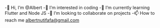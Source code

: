 -👋 Hi, I’m @Albert
-👀 I’m interested in coding
-🌱 I’m currently learning Flutter and Node JS
-💞️ I’m looking to collaborate on projects
-📫 How to reach me albertnutifafa@gmail.com

<!--
**alb1nut/alb1nut** is a ✨ _special_ ✨ repository because its `README.md` (this file) appears on your GitHub profile.

Here are some ideas to get you started:

- 🔭 I’m currently working on ...
- 🌱 I’m currently learning ...
- 👯 I’m looking to collaborate on ...
- 🤔 I’m looking for help with ...
- 💬 Ask me about ...
- 📫 How to reach me: ...
- 😄 Pronouns: ...
- ⚡ Fun fact: ...
-->
